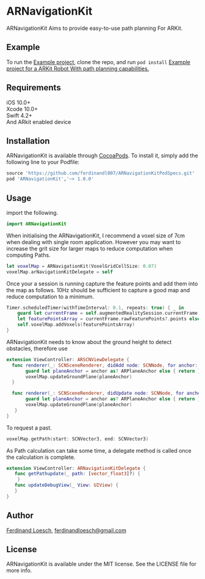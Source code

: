 # ARNavigationKit
ARNavigationKit Aims to provide easy-to-use path planning For ARKit.


## Example

To run the [Example project](https://github.com/ferdinandl007/voxelMap), clone the repo, and run `pod install`
[Example project for a ARKit Robot With path planning capabilities.](https://youtu.be/v-9B6HPRNEA)
## Requirements

iOS 10.0+    
Xcode 10.0+   
Swift 4.2+     
And ARkit enabled device


## Installation

ARNavigationKit is available through [CocoaPods](https://cocoapods.org). To install
it, simply add the following line to your Podfile:

```ruby
source 'https://github.com/ferdinandl007/ARNavigationKitPodSpecs.git'
pod 'ARNavigationKit','~> 1.0.0'
```


## Usage

import the following.
 ```Swift
 import ARNavigationKit
 ```
When initialising the ARNavigationKit, I recommend a voxel size of 7cm when dealing with single room application. 
However you may want to increase the grit size for larger maps to reduce computation  when computing Paths. 
```Swift
let voxelMap = ARNavigationKit(VoxelGridCellSize: 0.07)
voxelMap.arNavigationKitDelegate = self
```
Once your a session is running capture the feature points and add them into the map as follows.
10Hz should be sufficient to capture a good map and reduce computation to a minimum.
   
 ```Swift
 Timer.scheduledTimer(withTimeInterval: 0.1, repeats: true) { _ in
     guard let currentFrame = self.augmentedRealitySession.currentFrame,
     let featurePointsArray = currentFrame.rawFeaturePoints?.points else { return }
     self.voxelMap.addVoxels(featurePointsArray)
 }
 ```
ARNavigationKit needs to know about the ground height to detect obstacles, therefore use

```Swift
extension ViewController: ARSCNViewDelegate {
  func renderer(_: SCNSceneRenderer, didAdd node: SCNNode, for anchor: ARAnchor) {
       guard let planeAnchor = anchor as? ARPlaneAnchor else { return }
       voxelMap.updateGroundPlane(planeAnchor)
  }

  func renderer(_: SCNSceneRenderer, didUpdate node: SCNNode, for anchor: ARAnchor) {
       guard let planeAnchor = anchor as? ARPlaneAnchor else { return }
       voxelMap.updateGroundPlane(planeAnchor)
   }
}
```
To request a past.

```Swift
voxelMap.getPath(start: SCNVector3, end: SCNVector3)
```

 As Path calculation can take some time, a delegate method is called once the calculation is complete.
```Swift
extension ViewController: ARNavigationKitDelegate {
   func getPathupdate(_ path: [vector_float3]?) {
    }	
   func updateDebugView(_ View: UIView) {
   }
}
```

## Author

[Ferdinand Loesch](https://ferdinandl007.github.io), ferdinandloesch@gmail.com

## License

ARNavigationKit is available under the MIT license. See the LICENSE file for more info.




